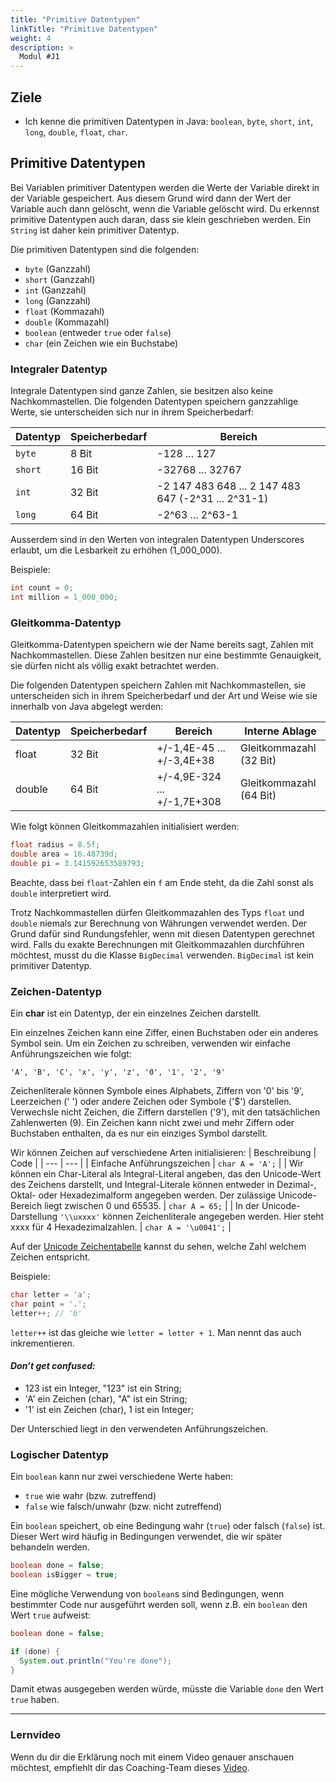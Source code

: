 ```yaml
---
title: "Primitive Datentypen"
linkTitle: "Primitive Datentypen"
weight: 4
description: >
  Modul #J1
---
```


## Ziele

- Ich kenne die primitiven Datentypen in Java: `boolean`, `byte`, `short`, `int`, `long`, `double`, `float`, `char`.

## Primitive Datentypen

Bei Variablen primitiver Datentypen werden die Werte der Variable direkt in der Variable gespeichert. Aus diesem Grund wird dann der Wert der Variable auch dann gelöscht, wenn die Variable gelöscht wird.
Du erkennst primitive Datentypen auch daran, dass sie klein geschrieben werden. Ein `String` ist daher kein primitiver Datentyp.

Die primitiven Datentypen sind die folgenden:

- `byte` (Ganzzahl)
- `short` (Ganzzahl)
- `int` (Ganzzahl)
- `long` (Ganzzahl)
- `float` (Kommazahl)
- `double` (Kommazahl)
- `boolean` (entweder `true` oder `false`)
- `char` (ein Zeichen wie ein Buchstabe)

### Integraler Datentyp

Integrale Datentypen sind ganze Zahlen, sie besitzen also keine Nachkommastellen.
Die folgenden Datentypen speichern ganzzahlige Werte, sie unterscheiden sich nur in ihrem Speicherbedarf:

| Datentyp | Speicherbedarf | Bereich                                             |
| -------- | -------------- | --------------------------------------------------- |
| `byte`   | 8 Bit          | -128 ... 127                                        |
| `short`  | 16 Bit         | -32768 ... 32767                                    |
| `int`    | 32 Bit         | -2 147 483 648 ... 2 147 483 647 (-2^31 ... 2^31-1) |
| `long`   | 64 Bit         | -2^63 ... 2^63-1                                    |

Ausserdem sind in den Werten von integralen Datentypen Underscores erlaubt, um die Lesbarkeit zu erhöhen (1_000_000).

Beispiele:

```java
int count = 0;
int million = 1_000_000;
```

### Gleitkomma-Datentyp

Gleitkomma-Datentypen speichern wie der Name bereits sagt, Zahlen mit Nachkommastellen. Diese Zahlen besitzen nur eine bestimmte Genauigkeit, sie dürfen nicht als völlig exakt betrachtet werden.

Die folgenden Datentypen speichern Zahlen mit Nachkommastellen, sie unterscheiden sich in ihrem Speicherbedarf und der Art und Weise wie sie innerhalb von Java abgelegt werden:

| Datentyp | Speicherbedarf | Bereich                     | Interne Ablage          |
| -------- | -------------- | --------------------------- | ----------------------- |
| float    | 32 Bit         | +/-1,4E-45 ... +/-3,4E+38   | Gleitkommazahl (32 Bit) |
| double   | 64 Bit         | +/-4,9E-324 ... +/-1,7E+308 | Gleitkommazahl (64 Bit) |

Wie folgt können Gleitkommazahlen initialisiert werden:

```java
float radius = 8.5f;
double area = 16.48739d;
double pi = 3.141592653589793;
```

Beachte, dass bei `float`-Zahlen ein `f` am Ende steht, da die Zahl sonst als `double` interpretiert wird.

Trotz Nachkommastellen dürfen Gleitkommazahlen des Typs `float` und `double` niemals zur Berechnung von Währungen verwendet werden.
Der Grund dafür sind Rundungsfehler, wenn mit diesen Datentypen gerechnet wird. Falls du exakte Berechnungen mit Gleitkommazahlen durchführen möchtest, musst du die Klasse `BigDecimal` verwenden. `BigDecimal` ist kein primitiver Datentyp.

### Zeichen-Datentyp

Ein **char** ist ein Datentyp, der ein einzelnes Zeichen darstellt.

Ein einzelnes Zeichen kann eine Ziffer, einen Buchstaben oder ein anderes Symbol sein. Um ein Zeichen zu schreiben, verwenden wir einfache Anführungszeichen wie folgt:

```
'A', 'B', 'C', 'x', 'y', 'z', '0', '1', '2', '9'
```

Zeichenliterale können Symbole eines Alphabets, Ziffern von '0' bis '9', Leerzeichen (' ') oder andere Zeichen oder Symbole ('$') darstellen. Verwechsle nicht Zeichen, die Ziffern darstellen ('9'), mit den tatsächlichen Zahlenwerten (9).
Ein Zeichen kann nicht zwei und mehr Ziffern oder Buchstaben enthalten, da es nur ein einziges Symbol darstellt.

Wir können Zeichen auf verschiedene Arten initialisieren:
| Beschreibung | Code |
| --- | --- |
| Einfache Anführungszeichen | `char A = 'A';` |
| Wir können ein Char-Literal als Integral-Literal angeben, das den Unicode-Wert des Zeichens darstellt, und Integral-Literale können entweder in Dezimal-, Oktal- oder Hexadezimalform angegeben werden. Der zulässige Unicode-Bereich liegt zwischen 0 und 65535. | `char A = 65;` |
| In der Unicode-Darstellung `'\\uxxxx'` können Zeichenliterale angegeben werden. Hier steht xxxx für 4 Hexadezimalzahlen. | `char A = '\u0041';` |

Auf der [Unicode Zeichentabelle](https://symbl.cc/de/unicode-table/#latin-extended-a) kannst du sehen, welche Zahl welchem Zeichen entspricht.

Beispiele:

```java
char letter = 'a';
char point = '.';
letter++; // 'b'
```

`letter++` ist das gleiche wie `letter = letter + 1`. Man nennt das auch inkrementieren.

#### _Don’t get confused:_

- 123 ist ein Integer, "123" ist ein String;
- 'A' ein Zeichen (char), "A" ist ein String;
- '1' ist ein Zeichen (char), 1 ist ein Integer;

Der Unterschied liegt in den verwendeten Anführungszeichen.

### Logischer Datentyp

Ein `boolean` kann nur zwei verschiedene Werte haben:

- `true` wie wahr (bzw. zutreffend)
- `false` wie falsch/unwahr (bzw. nicht zutreffend)

Ein `boolean` speichert, ob eine Bedingung wahr (`true`) oder falsch (`false`) ist. Dieser Wert wird häufig in Bedingungen verwendet, die wir später behandeln werden.

```java
boolean done = false;
boolean isBigger = true;
```

Eine mögliche Verwendung von `boolean`s sind Bedingungen, wenn bestimmter Code nur ausgeführt werden soll, wenn z.B. ein `boolean` den Wert `true` aufweist:

```java
boolean done = false;

if (done) {
  System.out.println("You're done");
}
```

Damit etwas ausgegeben werden würde, müsste die Variable `done` den Wert `true` haben.

---

### Lernvideo

Wenn du dir die Erklärung noch mit einem Video genauer anschauen möchtest, empfiehlt dir das Coaching-Team dieses
[Video](https://www.youtube.com/watch?v=NSeJhsah-hE).
